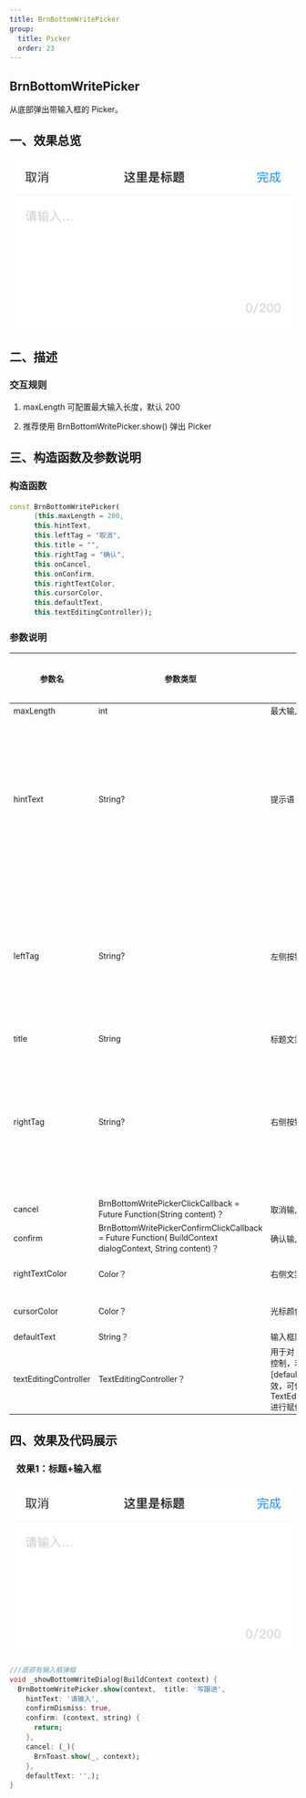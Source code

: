 ```yaml
---
title: BrnBottomWritePicker
group:
  title: Picker
  order: 23
---
```



## BrnBottomWritePicker

从底部弹出带输入框的 Picker。

## 一、效果总览

<img src="./img/BrnBottomWritePicker.png" style="zoom:50%;" />


## 二、描述

### 交互规则

1. maxLength 可配置最大输入长度，默认 200

2. 推荐使用 BrnBottomWritePicker.show() 弹出 Picker

## 三、构造函数及参数说明

### 构造函数

```dart
const BrnBottomWritePicker(
      {this.maxLength = 200,
      this.hintText,
      this.leftTag = "取消",
      this.title = "",
      this.rightTag = "确认",
      this.onCancel,
      this.onConfirm,
      this.rightTextColor,
      this.cursorColor,
      this.defaultText,
      this.textEditingController});
```

### 参数说明

| 参数名                | 参数类型                                                     | 作用                                                         | 是否必填 | 默认值 |
| --------------------- | ------------------------------------------------------------ | ------------------------------------------------------------ | -------- | ------ |
| maxLength             | int                                                          | 最大输入长度                                                 | 否       | 200    |
| hintText              | String?                                                       | 提示语                                                       | 否       | 默认值为国际化配置文本 '请输入' |
| leftTag               | String?                                                       | 左侧按钮文案                                                 | 否       | 默认值为国际化配置文本 '取消'   |
| title                 | String                                                       | 标题文案                                                     | 否       |        |
| rightTag              | String?                                                       | 右侧按钮文案                                                 | 否       | 默认值为国际化配置文本 '确认'   |
| cancel                | BrnBottomWritePickerClickCallback = Future<void> Function(String content)？ | 取消输入事件回调                                             | 否       |        |
| confirm               | BrnBottomWritePickerConfirmClickCallback = Future<void> Function(     BuildContext dialogContext, String content)？ | 确认输入事件回调                                             | 否       |        |
| rightTextColor        | Color？                                                      | 右侧文案 Color                                               | 否       | 主题色 |
| cursorColor           | Color？                                                      | 光标颜色                                                     | 否       | 主题色 |
| defaultText           | String？                                                     | 输入框默认文字                                               | 否       |        |
| textEditingController | TextEditingController？                                      | 用于对 TextField 更精细的控制，若传入该字段，[defaultText] 参数将失效，可使用 TextEditingController.text 进行赋值 | 否       |        |

## 四、效果及代码展示

###   效果1：标题+输入框

<img src="./img/BrnBottomWritePicker.png" style="zoom:50%;" />



```dart
///底部有输入框弹框
void _showBottomWriteDialog(BuildContext context) {
  BrnBottomWritePicker.show(context,  title: '写跟进',
    hintText: '请输入',
    confirmDismiss: true,
    confirm: (context, string) {
      return;
    },
    cancel: (_){
      BrnToast.show(_, context);
    },
    defaultText: '',);
}
```
